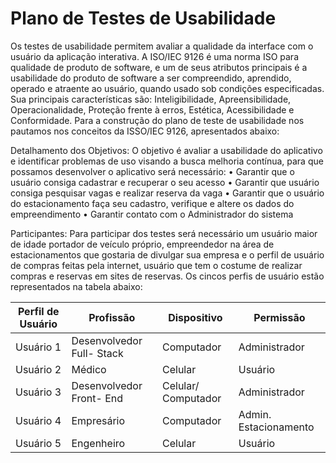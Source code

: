 # Plano de Testes de Usabilidade

  Os testes de usabilidade permitem avaliar a qualidade da interface com o usuário da aplicação interativa. A ISO/IEC 9126 é uma norma ISO para qualidade de produto de software, e um de seus atributos principais é a usabilidade do produto de software a ser compreendido, aprendido, operado e atraente ao usuário, quando usado sob condições especificadas. Sua principais características são: Inteligibilidade, Apreensibilidade, Operacionalidade, Proteção frente à erros, Estética, Acessibilidade e Conformidade. Para a construção do plano de teste de usabilidade nos pautamos nos conceitos da ISSO/IEC 9126, apresentados abaixo:
  
Detalhamento dos Objetivos:
	O objetivo é avaliar a usabilidade do aplicativo e identificar problemas de uso visando a busca melhoria contínua, para que possamos desenvolver o aplicativo será necessário:
  •	Garantir que o usuário consiga cadastrar e recuperar o seu acesso
  •	Garantir que usuário consiga pesquisar vagas e realizar reserva da vaga
  •	Garantir que o usuário do estacionamento faça seu cadastro, verifique e altere os dados do empreendimento
  •	Garantir contato com o Administrador do sistema 
  
Participantes:
	Para participar dos testes será necessário um usuário maior de idade portador de veículo próprio, empreendedor na área de estacionamentos que gostaria de divulgar sua empresa e o perfil de usuário de compras feitas pela internet, usuário que tem o costume de realizar compras e reservas em sites de reservas. Os cincos perfis de usuário estão representados na tabela abaixo:


|Perfil de Usuário | Profissão | Dispositivo | Permissão|
|------------------|-----------|-------------|----------|
|Usuário 1 | Desenvolvedor Full- Stack | Computador |	Administrador |
|Usuário 2 | Médico |	Celular |	Usuário |
|Usuário 3 | Desenvolvedor Front- End |	Celular/ Computador |	Administrador |
|Usuário 4 | Empresário |	Computador|	Admin. Estacionamento |
|Usuário 5 | Engenheiro |	Celular |	Usuário |
